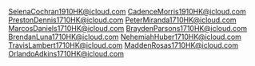 SelenaCochran1910HK@icloud.com
CadenceMorris1910HK@icloud.com
PrestonDennis1710HK@icloud.com
PeterMiranda1710HK@icloud.com
MarcosDaniels1710HK@icloud.com
BraydenParsons1710HK@icloud.com
BrendanLuna1710HK@icloud.com
NehemiahHuber1710HK@icloud.com
TravisLambert1710HK@icloud.com
MaddenRosas1710HK@icloud.com
OrlandoAdkins1710HK@icloud.com
